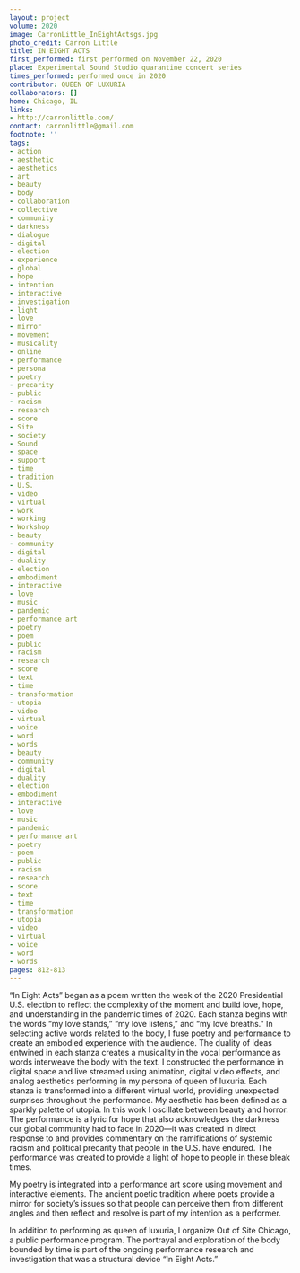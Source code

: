 ```yaml
---
layout: project
volume: 2020
image: CarronLittle_InEightActsgs.jpg
photo_credit: Carron Little
title: IN EIGHT ACTS
first_performed: first performed on November 22, 2020
place: Experimental Sound Studio quarantine concert series
times_performed: performed once in 2020
contributor: QUEEN OF LUXURIA
collaborators: []
home: Chicago, IL
links:
- http://carronlittle.com/
contact: carronlittle@gmail.com
footnote: ''
tags:
- action
- aesthetic
- aesthetics
- art
- beauty
- body
- collaboration
- collective
- community
- darkness
- dialogue
- digital
- election
- experience
- global
- hope
- intention
- interactive
- investigation
- light
- love
- mirror
- movement
- musicality
- online
- performance
- persona
- poetry
- precarity
- public
- racism
- research
- score
- Site
- society
- Sound
- space
- support
- time
- tradition
- U.S.
- video
- virtual
- work
- working
- Workshop
- beauty
- community
- digital
- duality
- election
- embodiment
- interactive
- love
- music
- pandemic
- performance art
- poetry
- poem
- public
- racism
- research
- score
- text
- time
- transformation
- utopia
- video
- virtual
- voice
- word
- words
- beauty
- community
- digital
- duality
- election
- embodiment
- interactive
- love
- music
- pandemic
- performance art
- poetry
- poem
- public
- racism
- research
- score
- text
- time
- transformation
- utopia
- video
- virtual
- voice
- word
- words
pages: 812-813
---
```


“In Eight Acts” began as a poem written the week of the 2020 Presidential U.S. election to reflect the complexity of the moment and build love, hope, and understanding in the pandemic times of 2020. Each stanza begins with the words “my love stands,” “my love listens,” and “my love breaths.” In selecting active words related to the body, I fuse poetry and performance to create an embodied experience with the audience. The duality of ideas entwined in each stanza creates a musicality in the vocal performance as words interweave the body with the text. I constructed the performance in digital space and live streamed using animation, digital video effects, and analog aesthetics performing in my persona of queen of luxuria. Each stanza is transformed into a different virtual world, providing unexpected surprises throughout the performance. My aesthetic has been defined as a sparkly palette of utopia. In this work I oscillate between beauty and horror. The performance is a lyric for hope that also acknowledges the darkness our global community had to face in 2020—it was created in direct response to and provides commentary on the ramifications of systemic racism and political precarity that people in the U.S. have endured. The performance was created to provide a light of hope to people in these bleak times.

My poetry is integrated into a performance art score using movement and interactive elements. The ancient poetic tradition where poets provide a mirror for society’s issues so that people can perceive them from different angles and then reflect and resolve is part of my intention as a performer. 

In addition to performing as queen of luxuria, I organize Out of Site Chicago, a public performance program. The portrayal and exploration of the body bounded by time is part of the ongoing performance research and investigation that was a structural device “In Eight Acts.”